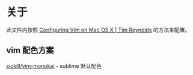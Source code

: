 # 关于

此文件内按照 [Configuring Vim on Mac OS X | Tim Reynolds](http://timreynolds.org/2013/05/26/configuring-vim-on-mac-os-x/) 的方法来配置。

## vim 配色方案

[sickill/vim-monokai](https://github.com/sickill/vim-monokai) - sublime 默认配色

